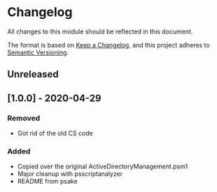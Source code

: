 # Changelog
All changes to this module should be reflected in this document.

The format is based on [Keep a Changelog](https://keepachangelog.com/en/1.0.0/),
and this project adheres to [Semantic Versioning](https://semver.org/spec/v2.0.0.html).

## Unreleased

## [1.0.0] - 2020-04-29
### Removed
- Got rid of the old CS code

### Added
- Copied over the original ActiveDirectoryManagement.psm1
- Major cleanup with psscriptanalyzer
- README from psake
